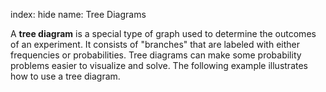 index: hide
name: Tree Diagrams

A  **tree diagram** is a special type of graph used to determine the outcomes of an experiment. It consists of "branches" that are labeled with either frequencies or probabilities. Tree diagrams can make some probability problems easier to visualize and solve. The following example illustrates how to use a tree diagram.
